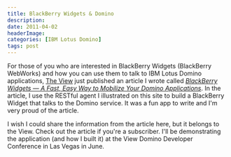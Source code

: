 ```yaml
---
title: BlackBerry Widgets & Domino
description: 
date: 2011-04-02
headerImage: 
categories: [IBM Lotus Domino]
tags: post
---
```


For those of you who are interested in BlackBerry Widgets (BlackBerry WebWorks) and how you can use them to talk to IBM Lotus Domino applications, [The View](https://www.eview.com) just published an article I wrote called [_BlackBerry Widgets — A Fast, Easy Way to Mobilize Your Domino Applications_](https://bit.ly/fEIGP3%20). In the article, I use the RESTful agent I illustrated on this site to build a BlackBerry Widget that talks to the Domino service. It was a fun app to write and I'm very proud of the article.

I wish I could share the information from the article here, but it belongs to the View. Check out the article if you're a subscriber. I'll be demonstrating the application (and how I built it) at the View Domino Developer Conference in Las Vegas in June.